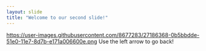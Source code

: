 ```yaml
---
layout: slide
title: "Welcome to our second slide!"
---
```

https://user-images.githubusercontent.com/8677283/27186368-0b5bbdde-51e0-11e7-8d7b-e171a006600e.png
Use the left arrow to go back!
